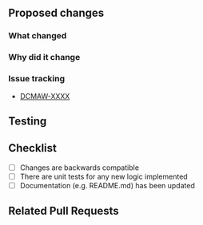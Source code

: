 ## Proposed changes
### What changed
<!-- Describe the changes made -->

### Why did it change
<!-- Describe the reason these changes were made -->

### Issue tracking
<!-- List any related Jira tickets -->
<!-- List any related ADRs or RFCs -->

- [DCMAW-XXXX](https://govukverify.atlassian.net/browse/DCMAW-XXX)

## Testing
<!-- Give an overview of how the changes were tested and attach evidence (if applicable) -->

## Checklist
- [ ] Changes are backwards compatible
- [ ] There are unit tests for any new logic implemented
- [ ] Documentation (e.g. README.md) has been updated

## Related Pull Requests
<!-- List any related pull requests that need to be reviewed or merged alongside this one -->
